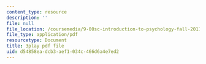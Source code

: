 ```yaml
---
content_type: resource
description: ''
file: null
file_location: /coursemedia/9-00sc-introduction-to-psychology-fall-2011/d54858eadcb3aef1034c466d6a4e7ed2_MYMYXhR2Ppw.pdf
file_type: application/pdf
resourcetype: Document
title: 3play pdf file
uid: d54858ea-dcb3-aef1-034c-466d6a4e7ed2
---
```

